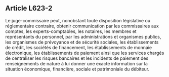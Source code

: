 Article L623-2
----
Le juge-commissaire peut, nonobstant toute disposition législative ou
réglementaire contraire, obtenir communication par les commissaires aux comptes,
les experts-comptables, les notaires, les membres et représentants du personnel,
par les administrations et organismes publics, les organismes de prévoyance et
de sécurité sociales, les établissements de crédit, les sociétés de financement,
les établissements de monnaie électronique, les établissements de paiement ainsi
que les services chargés de centraliser les risques bancaires et les incidents
de paiement des renseignements de nature à lui donner une exacte information sur
la situation économique, financière, sociale et patrimoniale du débiteur.
